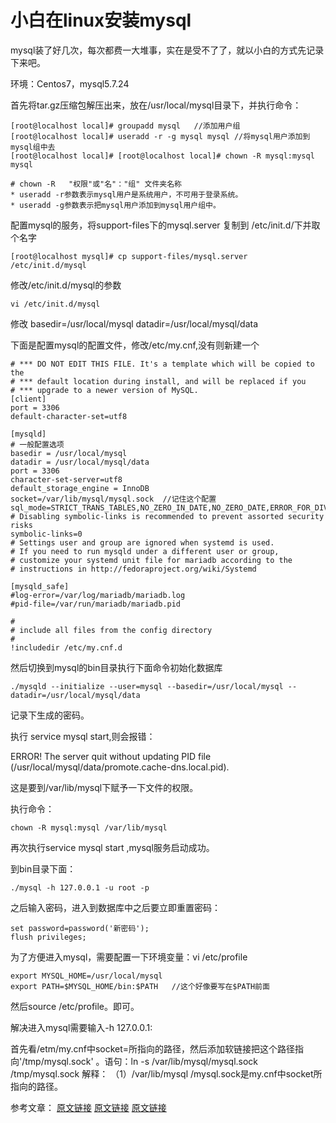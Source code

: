 # 小白在linux安装mysql

mysql装了好几次，每次都费一大堆事，实在是受不了了，就以小白的方式先记录下来吧。

环境：Centos7，mysql5.7.24

首先将tar.gz压缩包解压出来，放在/usr/local/mysql目录下，并执行命令：

```
[root@localhost local]# groupadd mysql   //添加用户组
[root@localhost local]# useradd -r -g mysql mysql //将mysql用户添加到mysql组中去
[root@localhost local]# [root@localhost local]# chown -R mysql:mysql mysql

# chown -R   "权限"或"名"："组" 文件夹名称
* useradd -r参数表示mysql用户是系统用户，不可用于登录系统。
* useradd -g参数表示把mysql用户添加到mysql用户组中。
```

配置mysql的服务，将support-files下的mysql.server 复制到 /etc/init.d/下并取个名字

```
[root@localhost mysql]# cp support-files/mysql.server /etc/init.d/mysql
```

修改/etc/init.d/mysql的参数

```
vi /etc/init.d/mysql
```

修改
basedir=/usr/local/mysql 
datadir=/usr/local/mysql/data

下面是配置mysql的配置文件，修改/etc/my.cnf,没有则新建一个

```
# *** DO NOT EDIT THIS FILE. It's a template which will be copied to the
# *** default location during install, and will be replaced if you
# *** upgrade to a newer version of MySQL.
[client]
port = 3306
default-character-set=utf8

[mysqld]
# 一般配置选项
basedir = /usr/local/mysql
datadir = /usr/local/mysql/data
port = 3306
character-set-server=utf8
default_storage_engine = InnoDB
socket=/var/lib/mysql/mysql.sock  //记住这个配置
sql_mode=STRICT_TRANS_TABLES,NO_ZERO_IN_DATE,NO_ZERO_DATE,ERROR_FOR_DIVISION_BY_ZERO,NO_AUTO_CREATE_USER,NO_ENGINE_SUBSTITUTION
# Disabling symbolic-links is recommended to prevent assorted security risks
symbolic-links=0
# Settings user and group are ignored when systemd is used.
# If you need to run mysqld under a different user or group,
# customize your systemd unit file for mariadb according to the
# instructions in http://fedoraproject.org/wiki/Systemd

[mysqld_safe]
#log-error=/var/log/mariadb/mariadb.log
#pid-file=/var/run/mariadb/mariadb.pid

#
# include all files from the config directory
#
!includedir /etc/my.cnf.d

```


然后切换到mysql的bin目录执行下面命令初始化数据库

```
./mysqld --initialize --user=mysql --basedir=/usr/local/mysql --datadir=/usr/local/mysql/data
```
记录下生成的密码。

执行 service mysql start,则会报错：

ERROR! The server quit without updating PID file (/usr/local/mysql/data/promote.cache-dns.local.pid).

这是要到/var/lib/mysql下赋予一下文件的权限。

执行命令：

```
chown -R mysql:mysql /var/lib/mysql
```

再次执行service mysql start ,mysql服务启动成功。

到bin目录下面：

```
./mysql -h 127.0.0.1 -u root -p
```
之后输入密码，进入到数据库中之后要立即重置密码：

```
set password=password('新密码');
flush privileges;
```


为了方便进入mysql，需要配置一下环境变量：vi /etc/profile

```
export MYSQL_HOME=/usr/local/mysql
export PATH=$MYSQL_HOME/bin:$PATH   //这个好像要写在$PATH前面
```

然后source /etc/profile。即可。

解决进入mysql需要输入-h 127.0.0.1:

首先看/etm/my.cnf中socket=所指向的路径，然后添加软链接把这个路径指向'/tmp/mysql.sock' 。语句：ln -s /var/lib/mysql/mysql.sock /tmp/mysql.sock
解释：
（1）/var/lib/mysql /mysql.sock是my.cnf中socket所指向的路径。

参考文章：
[原文链接](https://blog.csdn.net/Nicolas12/article/details/81813682)
[原文链接](https://blog.csdn.net/bao19901210/article/details/51917641)
[原文链接](https://blog.csdn.net/qq_37185081/article/details/78840552)